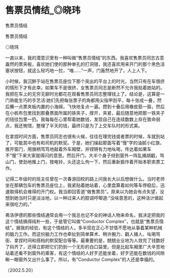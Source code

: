 # 售票员情结_◎晓玮

售票员情结

售票员情结

◎晓玮

一直以来，我的潜意识里有一种叫做“售票员情结”的东西。我喜欢售票员同志古意盎然的票夹板，喜欢她们使的那种单孔的打洞钳，我还喜欢用来开门的那个黑色活塞状按钮，就这么轻巧地一拉，“嗤……”一声，门轰然地开了，人上人下。

小时候，我沉醉于站在售票员座位下那个突出的平台上的时光，当然只有在车很挤的情形下才有此幸。如果车不是很挤，女售票员同志是断然不允许我贴着她站的。我把在车上的无穷无聊时光都花在观看售票员同志整理钱上了。结论是，这算是一门熟能生巧的手艺活:她们先把每张票子的角都用尖指甲刮平，每十张成一叠，然后蘸一点票夹板内置的小海绵，飞快地复点一遍。攒到十叠后用橡皮筋一箍，然后在小帆布包里找到那叠票面所属的铁夹子，撑开，夹紧，最后随意地把那一铁夹子的钱往包里一扔。我每每在心里帮着她数钱，发现自己在连续数数上存在致命弱点，我还惋惜，整理了半天的钱，最终只是为了上交车队时的形式美。

在拿捏时间方面，售票员同志也很有火候，往往在理完钱或者票的时候，车就到站了，可能其中也有和司机的默契。于是，她们操起那面写着“慢”字的油腻小红旗，推开窗门，用旗柄笃笃地敲着外车厢壁，并铿锵有力地吆喝，传达着如果车不“慢”下来大家就得闪的意思。然后开门，大半个身子倾到窗外一阵乱捅胡戳，骂山门，使劲地推上门，按电铃，头还这么佝一下，然后重新振作着开始本职卖票工作。

记得二年级时的班主任曾在一次春游回校的路上问我长大以后想做什么。当时老师坐在那辆包车的售票员座位上，我紧贴着她站着，心里盘算着如何等车停稳后，迅速取得机会难得的开门权。我当即回答道“做售票员”。原来以为她会有点失望，没想到她当时只是淡淡地，以一种过来人的腔调哼唧道:“没啥意思的，这种活计做起来很吃力的。”

弗洛伊德的那些情结通常会用一个我总也记不全的神话人物来命名，我决定把我的这个情结搞得纯朴一些，于是管它叫做“Conductor Complex”，也就是“售票员情结”。据我的经验，有这个情结的人，多半现在正心不甘情不愿地从事着某种机械的脑力工作。而这份脑力工作也牵扯到简单算术、稍许腕力、戳人捅人、吆喝骂街、拿捏时间和搭档的默契配合等等。最重要的是，兢兢业业地为人敛完了钱数好了码齐了，还得立即把它们扔到一个无形的白口袋里。但是比起车厢里广大辛苦地站着还看不到窗外的乘客，有这个情结的人好歹还能坐着，好歹还能在数钱的间隙瞅一眼窗外又出什么事了。所以，有“Conductor Complex”的人还是幸福的。

（2002.5.20）